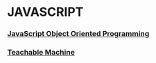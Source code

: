 # JAVASCRIPT


### [JavaScript Object Oriented Programming](https://github.com/HYUNJINE/javascript/tree/master/JavaScript%20Object%20Oriented%20Programming)
### [Teachable Machine](https://github.com/HYUNJINE/javascript/tree/master/Teachable%20Machine%20%26%20Web)

